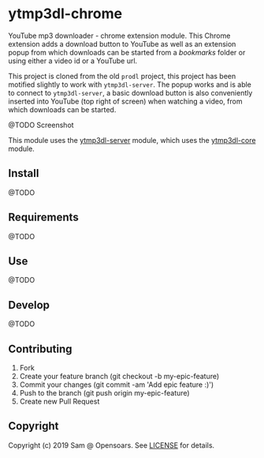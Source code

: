 # ytmp3dl-chrome

YouTube mp3 downloader - chrome extension module. This Chrome extension adds a download button to YouTube as well as an extension popup from which downloads can be started from a _bookmarks_ folder or using either a video id or a YouTube url.

This project is cloned from the old `prodl` project, this project has been motified slightly to work with `ytmp3dl-server`. The popup works and is able to connect to `ytmp3dl-server`, a basic download button is also conveniently inserted into YouTube (top right of screen) when watching a video, from which downloads can be started.

@TODO Screenshot

This module uses the [ytmp3dl-server](https://github.com/opensoars/ytmp3dl-server) module, which uses the [ytmp3dl-core](https://github.com/opensoars/ytmp3dl-core) module.

## Install

@TODO

## Requirements

@TODO

## Use

@TODO

## Develop

@TODO

## Contributing

1. Fork
2. Create your feature branch (git checkout -b my-epic-feature)
3. Commit your changes (git commit -am 'Add epic feature :)')
4. Push to the branch (git push origin my-epic-feature)
5. Create new Pull Request

## Copyright

Copyright (c) 2019 Sam @ Opensoars. See [LICENSE](https://github.com/opensoars/ezreq/blob/master/LICENSE) for details.
